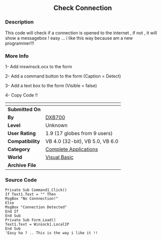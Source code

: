 ﻿<div align="center">

## Check Connection


</div>

### Description

This code will check if a connection is opened to the internet , if not , it will show a messagebox ! easy ... i like this way because am a new programmer!!!
 
### More Info
 


1- Add mswinsck.ocx to the form

2- Add a command button to the form (Caption = Detect)

3- Add a text box to the form (Visible = false)

4- Copy Code !!


<span>             |<span>
---                |---
**Submitted On**   |
**By**             |[DXB700](https://github.com/Planet-Source-Code/PSCIndex/blob/master/ByAuthor/dxb700.md)
**Level**          |Unknown
**User Rating**    |1.9 (17 globes from 9 users)
**Compatibility**  |VB 4\.0 \(32\-bit\), VB 5\.0, VB 6\.0
**Category**       |[Complete Applications](https://github.com/Planet-Source-Code/PSCIndex/blob/master/ByCategory/complete-applications__1-27.md)
**World**          |[Visual Basic](https://github.com/Planet-Source-Code/PSCIndex/blob/master/ByWorld/visual-basic.md)
**Archive File**   |[](https://github.com/Planet-Source-Code/dxb700-check-connection__1-2250/archive/master.zip)





### Source Code

```
Private Sub Command1_Click()
If Text1.Text = "" Then
MsgBox "No Connnection!"
Else
MsgBox "Connection Detected"
End If
End Sub
Private Sub Form_Load()
Text1.Text = Winsock1.LocalIP
End Sub
'Easy ha ? .. This is the way i like it !!
```

